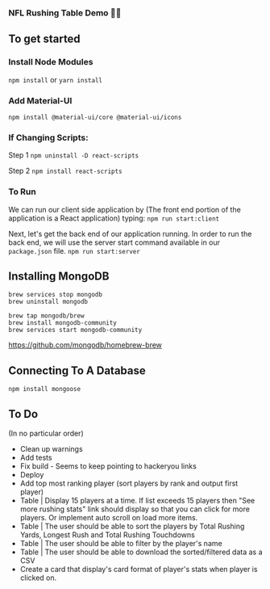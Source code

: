 ### NFL Rushing Table Demo 👶🏽

## To get started

### Install Node Modules

`npm install` or `yarn install`

### Add Material-UI

`npm install @material-ui/core @material-ui/icons`

### If Changing Scripts:

Step 1
`npm uninstall -D react-scripts`

Step 2
`npm install react-scripts`

### To Run

We can run our client side application by (The front end portion of the application is a React application) typing:
`npm run start:client`

Next, let's get the back end of our application running. In order to run the back end, we will use the server start command available in our `package.json` file.
`npm run start:server`

## Installing MongoDB

```
brew services stop mongodb
brew uninstall mongodb

brew tap mongodb/brew
brew install mongodb-community
brew services start mongodb-community
```

https://github.com/mongodb/homebrew-brew

## Connecting To A Database

`npm install mongoose`

## To Do

(In no particular order)

- Clean up warnings
- Add tests
- Fix build - Seems to keep pointing to hackeryou links
- Deploy
- Add top most ranking player (sort players by rank and output first player)
- Table | Display 15 players at a time. If list exceeds 15 players then "See more rushing stats" link should display so that you can click for more players. Or implement auto scroll on load more items.
- Table | The user should be able to sort the players by Total Rushing Yards, Longest Rush and Total Rushing Touchdowns
- Table | The user should be able to filter by the player's name
- Table | The user should be able to download the sorted/filtered data as a CSV
- Create a card that display's card format of player's stats when player is clicked on.
